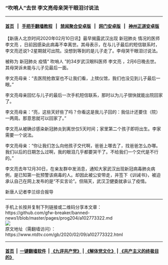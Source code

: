 ### “吹哨人”去世 李文亮母亲哭干眼泪讨说法
------------------------

#### [首页](https://github.com/gfw-breaker/banned-news1/blob/master/README.md) &nbsp;&nbsp;|&nbsp;&nbsp; [手把手翻墙教程](https://github.com/gfw-breaker/guides/wiki) &nbsp;&nbsp;|&nbsp;&nbsp; [禁闻聚合安卓版](https://github.com/gfw-breaker/bn-android) &nbsp;&nbsp;|&nbsp;&nbsp; [网门安卓版](https://github.com/oGate2/oGate) &nbsp;&nbsp;|&nbsp;&nbsp; [神州正道安卓版](https://github.com/SzzdOgate/update) 



<div><div class="post_content" itemprop="articleBody">
 <p>
  【新唐人北京时间2020年02月10日讯】最早揭露武汉出现
  <ok href="https://www.ntdtv.com/gb/新冠肺炎.htm">
   新冠肺炎
  </ok>
  情况的医师
  <ok href="https://www.ntdtv.com/gb/李文亮.htm">
   李文亮
  </ok>
  ，日前因感染此病毒不幸离世。其母表示，在与儿子最后的短信联系时，李文亮还说1-2星期就可出院。没想到等到的是儿子走了。李母哭干眼泪讨说法。
 </p>
 <p>
  被称为
  <ok href="https://www.ntdtv.com/gb/新冠肺炎.htm">
   新冠肺炎
  </ok>
  疫情“
  <ok href="https://www.ntdtv.com/gb/吹哨人.htm">
   吹哨人
  </ok>
  ”的34岁武汉眼科医师
  <ok href="https://www.ntdtv.com/gb/李文亮.htm">
   李文亮
  </ok>
  ，2月6日晚去世。其母哭诉未能与儿子见最后一面。
 </p>
 <p>
  李文亮母亲：“去医院抢救室也不让我们看，上殡仪馆，我们也没见到儿子最后一眼。”
 </p>
 <p>
  李文亮母亲回忆与儿子的最后一次手机短信联系，那时以为儿子很快就能出院回家了。
 </p>
 <p>
  李文亮母亲：“亮，这些天好些了吗？你看这是我儿子回的：我估计还要住（院）一两周。那意思就可以回家了。”
 </p>
 <p>
  李文亮从被确诊感染新冠肺炎到离世仅5天时间；家里第二个孩子即将出生。李家需要一个说法。
 </p>
 <p>
  李文亮母亲：“你让我们怎么向他孩子交代啊，爸爸上哪去了，找爸爸怎么办哪。我们以后的日期怎么过啊，我的眼泪几乎都要哭干了。不给我们一个交代是不行的。”
 </p>
 <p>
  李文亮去年12月30日，在亲友群中发消息，通知大家武汉出现新冠病毒肺炎病例，是已知第一批预警该病毒的人。却因此被公安带走，并签下《训诫书》，被迫承认自己在网上发布的是“不实言论”。但隔天，武汉卫健委就承认了疫情。
 </p>
 <p>
  新唐人记者李兰综合报导
 </p>
 <div class="single_ad">
 </div>
</div>
</div>
<hr/>
手机上长按并复制下列链接或二维码分享本文章：<br/>
https://github.com/gfw-breaker/banned-news1/blob/master/pages/prog204/a102773322.md <br/>
<a href='https://github.com/gfw-breaker/banned-news1/blob/master/pages/prog204/a102773322.md'><img src='https://github.com/gfw-breaker/banned-news1/blob/master/pages/prog204/a102773322.md.png'/></a> <br/>
原文地址（需翻墙访问）：https://www.ntdtv.com/gb/2020/02/09/a102773322.html


------------------------
#### [首页](https://github.com/gfw-breaker/banned-news1/blob/master/README.md) &nbsp;|&nbsp; [一键翻墙软件](https://github.com/gfw-breaker/nogfw/blob/master/README.md) &nbsp;| [《九评共产党》](https://github.com/gfw-breaker/9ping.md/blob/master/README.md#九评之一评共产党是什么) | [《解体党文化》](https://github.com/gfw-breaker/jtdwh.md/blob/master/README.md) | [《共产主义的终极目的》](https://github.com/gfw-breaker/gczydzjmd.md/blob/master/README.md)


<img src='http://gfw-breaker.win/banned-news/pages/prog204/a102773322.md' width='0px' height='0px'/>
